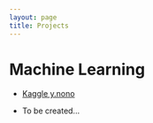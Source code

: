 ```yaml
---
layout: page
title: Projects
---
```


# Machine Learning

- [Kaggle y.nono](https://www.kaggle.com/)


- To be created...
